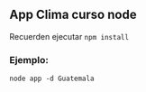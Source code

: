 ## App Clima curso node

Recuerden ejecutar ```npm install```

### Ejemplo:
 ```node app -d Guatemala```